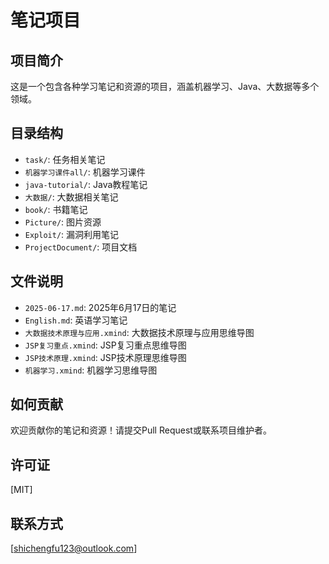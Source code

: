# 笔记项目

## 项目简介
这是一个包含各种学习笔记和资源的项目，涵盖机器学习、Java、大数据等多个领域。

## 目录结构
- `task/`: 任务相关笔记
- `机器学习课件all/`: 机器学习课件
- `java-tutorial/`: Java教程笔记
- `大数据/`: 大数据相关笔记
- `book/`: 书籍笔记
- `Picture/`: 图片资源
- `Exploit/`: 漏洞利用笔记
- `ProjectDocument/`: 项目文档

## 文件说明
- `2025-06-17.md`: 2025年6月17日的笔记
- `English.md`: 英语学习笔记
- `大数据技术原理与应用.xmind`: 大数据技术原理与应用思维导图
- `JSP复习重点.xmind`: JSP复习重点思维导图
- `JSP技术原理.xmind`: JSP技术原理思维导图
- `机器学习.xmind`: 机器学习思维导图

## 如何贡献
欢迎贡献你的笔记和资源！请提交Pull Request或联系项目维护者。

## 许可证
[MIT]

## 联系方式
[shichengfu123@outlook.com] 